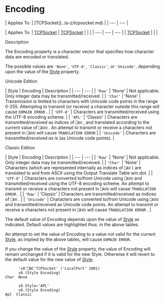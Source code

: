 




<h1 class="heading"><span class="name">Encoding</span></h1>
| Applies To: | [TCPSocket](../a-z/tcpsocket.md) |
| --- | ---  |

| Applies To: | [TCPSocket](../a-z/tcpsocket.md) | [TCPSocket](../a-z/tcpsocket.md) |  |  |
| --- | --- | ---  |
| [TCPSocket](../a-z/tcpsocket.md) |  |  |


Description


The Encoding property is a character vector that specifies how character data
are encoded or translated.



The possible values are `'None'`,
`'UTF-8'`, `'Classic'`, or `'Unicode'`, depending upon the value of the [Style](../a-z/style.md) property.



Unicode Edition

| Style | Encoding | Description |
| --- | ---  |
| `'Raw'` | 'None' | Not applicable. Only integer data may be transmitted/received. |
| `'Char'` | 'None' | Transmission is limited to characters with Unicode code points in the         range 0-255. Attempting to transmit (or receive) a character outside         this range will cause `DOMAIN ERROR` . |
| `'UTF-8'` | Characters are transmitted/received using the UTF-8 encoding scheme. |
| `'APL'` | 'Classic' | Characters are transmitted/received as indices of `⎕AV` ,         and translated according to the current value of `⎕AVU` .         An attempt to transmit or receive a characters not present in `⎕AVU` will cause `TRANSLATION ERROR` |
| `'Unicode'` | Characters are transmitted/received *as is* (as Unicode code         points). |




Classic Edition

| Style | Encoding | Description |
| --- | ---  |
| `'Raw'` | 'None' | Not applicable. Only integer data may be transmitted/received. |
| `'Char'` | 'None' | Characters (which are represented internally as indices of `⎕AV` ) are         translated to and from ASCII using the Output Translate Table win.dot. |
| `'UTF-8'` | Characters are converted to/from Unicode using `⎕AVU` and transmitted/received using the UTF-8 encoding scheme. An attempt to         transmit or receive a characters not present in `⎕AVU` will cause `TRANSLATION ERROR` . |
| `'Raw'` | 'Classic' | Characters are transmitted/received as indices of `⎕AV` . |
| `'Unicode'` | Characters are converted to/from Unicode using `⎕AVU` and transmitted/received as Unicode code points. An attempt to transmit         or receive a characters not present in `⎕AVU` will cause `TRANSLATION ERROR` . |



The default value of Encoding depends upon the value of [Style](../a-z/style.md) as indicated.  Default values are highlighted thus.  in the above tables.


An attempt to set the value of Encoding to a value not valid for the current [Style](../a-z/style.md),
as implied by the above tables, will cause `DOMAIN ERROR`.


If you change the value of the [Style](../a-z/style.md) property, the value of Encoding will remain unchanged if it is valid for the new
Style. Otherwise it will revert to the default value for the new value of [Style](../a-z/style.md).
```apl
      's0'⎕WC'TCPSocket' ('LocalPort' 2001)
      s0.(Style Encoding)
Char  None 

      s0.Style←'APL'
      s0.(Style Encoding)
Apl  Classic
```



